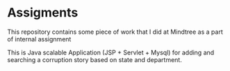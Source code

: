 # Assigments

This repository contains some piece of work that I did at Mindtree as a part of internal assignment

This is Java scalable Application (JSP + Servlet + Mysql) for adding and searching a corruption story based on state and department.
